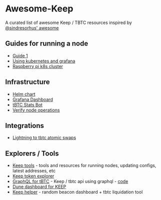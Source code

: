 # Awesome-Keep

A curated list of awesome Keep / TBTC resources inspired by [@sindresorhus' awesome](https://github.com/sindresorhus/awesome)

## Guides for running a node

* [Guide 1](https://keepnodes.com/)
* [Using kubernetes and grafana](https://medium.com/@alex.j.crowe/deploy-a-keep-node-to-kubernetes-and-monitor-with-prometheus-grafana-4ee5c7d9e9a4)
* [Raspberry pi k8s cluster](https://medium.com/@stevenyuan/staking-keep-on-a-raspberry-pi-cluster-with-ansible-kubernetes-k3s-glusterfs-and-more-10efe30539d4)

## Infrastructure

* [Helm chart](https://github.com/ajcrowe/keep-helm-chart)
* [Grafana Dashboard](https://github.com/ajcrowe/keep-grafana-dashboard)
* [tBTC Stats Bot](https://github.com/ajcrowe/tbtcbot)
* [Verify node operations](https://keepnode.app/)

## Integrations

* [Lightning to tbtc atomic swaps](https://ln2tbtc.com/)

## Explorers / Tools

* [Keep tools](https://keeptools.org/) - tools and resources for running nodes, updating configs, latest addresses, etc
* [Keep token explorer](https://keep-explorer.herokuapp.com/keep)
* [GraphQL for tBTC](https://github.com/suntzu93/tbtc-thegraph) - Keep / tbtc api using graphql - [code](https://github.com/suntzu93/tbtc-thegraph)
* [Dune dashboard for KEEP](https://explore.duneanalytics.com/public/dashboards/8wwpyfNUe2I25qk6du98d2JfWg5DFkeDH5HeXl38)
* [Keep helper](https://www.keephelper.io) - random beacon dashboard + tbtc liquidation tool
